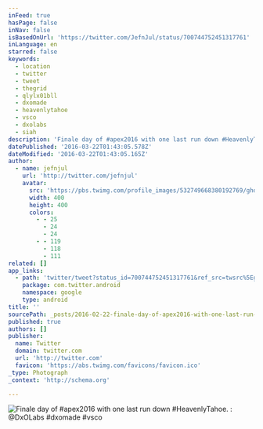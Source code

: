 ```yaml
---
inFeed: true
hasPage: false
inNav: false
isBasedOnUrl: 'https://twitter.com/JefnJul/status/700744752451317761'
inLanguage: en
starred: false
keywords:
  - location
  - twitter
  - tweet
  - thegrid
  - qlylx01bll
  - dxomade
  - heavenlytahoe
  - vsco
  - dxolabs
  - siah
description: 'Finale day of #apex2016 with one last run down #HeavenlyTahoe. : @DxOLabs #dxomade #vsco'
datePublished: '2016-03-22T01:43:05.578Z'
dateModified: '2016-03-22T01:43:05.165Z'
author:
  - name: jefnjul
    url: 'http://twitter.com/jefnjul'
    avatar:
      src: 'https://pbs.twimg.com/profile_images/532749668380192769/ghd_-o8C_400x400.jpeg'
      width: 400
      height: 400
      colors:
        - - 25
          - 24
          - 24
        - - 119
          - 118
          - 111
related: []
app_links:
  - path: 'twitter/tweet?status_id=700744752451317761&ref_src=twsrc%5Egoogle%7Ctwcamp%5Eandroidseo%7Ctwgr%5Estatus%7Ctwterm%5E700744752451317761'
    package: com.twitter.android
    namespace: google
    type: android
title: ''
sourcePath: _posts/2016-02-22-finale-day-of-apex2016-with-one-last-run-down-heavenlytaho.md
published: true
authors: []
publisher:
  name: Twitter
  domain: twitter.com
  url: 'http://twitter.com'
  favicon: 'https://abs.twimg.com/favicons/favicon.ico'
_type: Photograph
_context: 'http://schema.org'

---
```

![Finale day of #apex2016 with one last run down #HeavenlyTahoe. : @DxOLabs #dxomade #vsco](https://s3-us-west-2.amazonaws.com/the-grid-img/p/74e55d49f76459a14c198894fb2f2370825ee2d8.jpg)